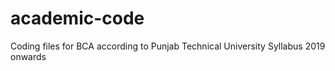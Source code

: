 # academic-code
Coding files for BCA according to Punjab Technical University Syllabus 2019 onwards
